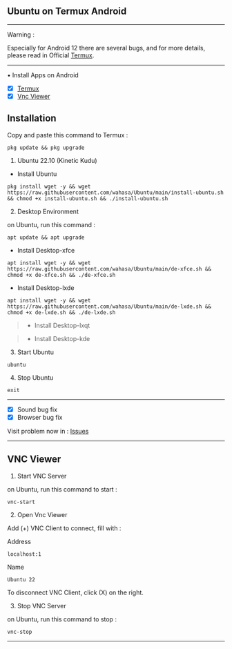 ## Ubuntu on Termux Android

---------
Warning :

Especially for Android 12 there are several bugs, and for more details, please read in Official [Termux](https://github.com/termux/termux-app).

---------
• Install Apps on Android
- [x] [Termux](https://github.com/termux/termux-app/releases)
- [x] [Vnc Viewer](https://play.google.com/store/apps/details?id=com.realvnc.viewer.android)

## Installation

Copy and paste this command to Termux :

```
pkg update && pkg upgrade
```

1. Ubuntu 22.10 (Kinetic Kudu)
* Install Ubuntu

```
pkg install wget -y && wget https://raw.githubusercontent.com/wahasa/Ubuntu/main/install-ubuntu.sh && chmod +x install-ubuntu.sh && ./install-ubuntu.sh
```

2. Desktop Environment

on Ubuntu, run this command :

```
apt update && apt upgrade
```

* Install Desktop-xfce

```
apt install wget -y && wget https://raw.githubusercontent.com/wahasa/Ubuntu/main/de-xfce.sh && chmod +x de-xfce.sh && ./de-xfce.sh
```

 * Install Desktop-lxde
```
apt install wget -y && wget https://raw.githubusercontent.com/wahasa/Ubuntu/main/de-lxde.sh && chmod +x de-lxde.sh && ./de-lxde.sh
```

> * Install Desktop-lxqt

> * Install Desktop-kde


3. Start Ubuntu

```
ubuntu
```

4. Stop Ubuntu

```
exit
```

---------
- [x] Sound bug fix
- [x] Browser bug fix

Visit problem now in : [Issues](https://github.com/wahasa/Ubuntu/issues/5)

-----------

## VNC Viewer

1. Start VNC Server

on Ubuntu, run this command to start :

```
vnc-start
```

2. Open Vnc Viewer

Add (+) VNC Client to connect, fill with :

Address
```
localhost:1
```

Name
```
Ubuntu 22
```

To disconnect VNC Client, click (X) on the right.

3. Stop VNC Server

on Ubuntu, run this command to stop :

```
vnc-stop
```

-------------
